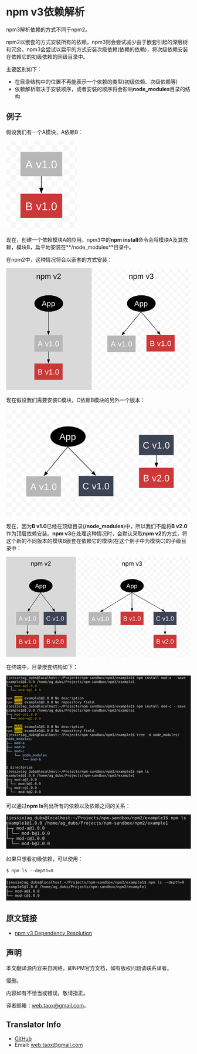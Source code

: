 # npm v3依赖解析

npm3解析依赖的方式不同于npm2。

npm2以嵌套的方式安装所有的依赖，npm3则会尝试减少由于嵌套引起的深层树和冗余。npm3会尝试以扁平的方式安装次级依赖(依赖的依赖)，将次级依赖安装在依赖它的初级依赖的同级目录中。

主要区别如下：

* 在目录结构中的位置不再能表示一个依赖的类型(初级依赖、次级依赖等)
* 依赖解析取决于安装顺序，或者安装的顺序将会影响**node_modules**目录的结构

## 例子

假设我们有一个A模块，A依赖B：

![npm3deps1](../../../images/npm/how-npm-works/npm3deps1.png)

现在，创建一个依赖模块A的应用。npm3中的**npm install**命令会将模块A及其依赖，模块B，扁平地安装在**/node_modules**目录中。

在npm2中，这种情况将会以嵌套的方式安装：

![npm3deps2](../../../images/npm/how-npm-works/npm3deps2.png)

现在假设我们需要安装C模块，C依赖B模块的另外一个版本：

![npm3deps3](../../../images/npm/how-npm-works/npm3deps3.png)

现在，因为**B v1.0**已经在顶级目录(**/node_modules**)中，所以我们不能将**B v2.0**作为顶层依赖安装。**npm v3**在处理这种情况时，会默认采取**npm v2**的方式，将这个新的不同版本的模块B嵌套在依赖它的模块(在这个例子中为模块C)的子级目录中：

![npm3deps4](../../../images/npm/how-npm-works/npm3deps4.png)

在终端中，目录嵌套结构如下：

![npm3tree](../../../images/npm/how-npm-works/npm3tree.png)

可以通过**npm ls**列出所有的依赖以及依赖之间的关系：

![npmls](../../../images/npm/how-npm-works/npmls.png)

如果只想看初级依赖，可以使用：

```shell
$ npm ls --depth=0
```

![npmlsdepth0](../../../images/npm/how-npm-works/npmlsdepth0.png)

## 原文链接

* [npm v3 Dependency Resolution](https://docs.npmjs.com/how-npm-works/npm3)

## 声明

本文翻译源内容来自网络，即NPM官方文档，如有版权问题请联系译者。

侵删。

内容如有不恰当或错误，敬请指正。

译者邮箱：web.taox@gmail.com。

## Translator Info

* [GitHub](https://github.com/Tao-Quixote)
* Email: web.taox@gmail.com
